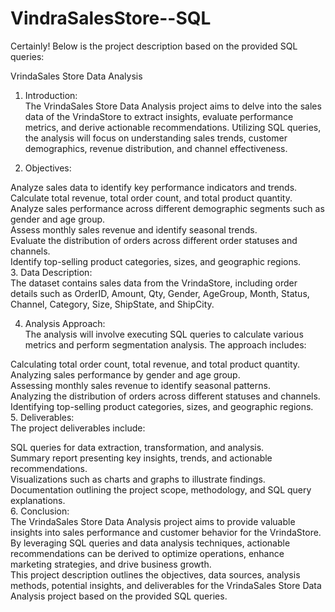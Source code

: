 # VindraSalesStore--SQL

Certainly! Below is the project description based on the provided SQL queries:

VrindaSales Store Data Analysis

1. Introduction:<br>
The VrindaSales Store Data Analysis project aims to delve into the sales data of the VrindaStore to extract insights, evaluate performance metrics, and derive actionable recommendations. Utilizing SQL queries, the analysis will focus on understanding sales trends, customer demographics, revenue distribution, and channel effectiveness.

2. Objectives:<br>

Analyze sales data to identify key performance indicators and trends.<br>
Calculate total revenue, total order count, and total product quantity.<br>
Analyze sales performance across different demographic segments such as gender and age group.<br>
Assess monthly sales revenue and identify seasonal trends.<br>
Evaluate the distribution of orders across different order statuses and channels.<br>
Identify top-selling product categories, sizes, and geographic regions.<br>
3. Data Description:<br>
The dataset contains sales data from the VrindaStore, including order details such as OrderID, Amount, Qty, Gender, AgeGroup, Month, Status, Channel, Category, Size, ShipState, and ShipCity.<br>

4. Analysis Approach:<br>
The analysis will involve executing SQL queries to calculate various metrics and perform segmentation analysis. The approach includes:<br>

Calculating total order count, total revenue, and total product quantity.<br>
Analyzing sales performance by gender and age group.<br>
Assessing monthly sales revenue to identify seasonal patterns.<br>
Analyzing the distribution of orders across different statuses and channels.<br>
Identifying top-selling product categories, sizes, and geographic regions.<br>
5. Deliverables:<br>
The project deliverables include:<br>

SQL queries for data extraction, transformation, and analysis.<br>
Summary report presenting key insights, trends, and actionable recommendations.<br>
Visualizations such as charts and graphs to illustrate findings.<br>
Documentation outlining the project scope, methodology, and SQL query explanations.<br>
6. Conclusion:<br>
The VrindaSales Store Data Analysis project aims to provide valuable insights into sales performance and customer behavior for the VrindaStore. By leveraging SQL queries and data analysis techniques, actionable recommendations can be derived to optimize operations, enhance marketing strategies, and drive business growth.
<br>
This project description outlines the objectives, data sources, analysis methods, potential insights, and deliverables for the VrindaSales Store Data Analysis project based on the provided SQL queries.
